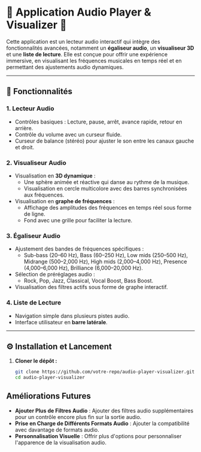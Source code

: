 # 🎵 Application Audio Player & Visualizer 🎨

Cette application est un lecteur audio interactif qui intègre des fonctionnalités avancées, notamment un **égaliseur audio**, un **visualiseur 3D** et une **liste de lecture**. Elle est conçue pour offrir une expérience immersive, en visualisant les fréquences musicales en temps réel et en permettant des ajustements audio dynamiques.

---

## 🚀 Fonctionnalités

### 1. **Lecteur Audio**
- Contrôles basiques : Lecture, pause, arrêt, avance rapide, retour en arrière.
- Contrôle du volume avec un curseur fluide.
- Curseur de balance (stéréo) pour ajuster le son entre les canaux gauche et droit.

### 2. **Visualiseur Audio**
- Visualisation en **3D dynamique** :
  - Une sphère animée et réactive qui danse au rythme de la musique.
  - Visualisation en cercle multicolore avec des barres synchronisées aux fréquences.
- Visualisation en **graphe de fréquences** :
  - Affichage des amplitudes des fréquences en temps réel sous forme de ligne.
  - Fond avec une grille pour faciliter la lecture.

### 3. **Égaliseur Audio**
- Ajustement des bandes de fréquences spécifiques :
  - Sub-bass (20–60 Hz), Bass (60–250 Hz), Low mids (250–500 Hz), Midrange (500–2,000 Hz), High mids (2,000–4,000 Hz), Presence (4,000–6,000 Hz), Brilliance (6,000–20,000 Hz).
- Sélection de préréglages audio :
  - Rock, Pop, Jazz, Classical, Vocal Boost, Bass Boost.
- Visualisation des filtres actifs sous forme de graphe interactif.

### 4. **Liste de Lecture**
- Navigation simple dans plusieurs pistes audio.
- Interface utilisateur en **barre latérale**.

---

## ⚙️ Installation et Lancement

1. **Cloner le dépôt :**
   ```bash
   git clone https://github.com/votre-repo/audio-player-visualizer.git
   cd audio-player-visualizer

## Améliorations Futures

- **Ajouter Plus de Filtres Audio** : Ajouter des filtres audio supplémentaires pour un contrôle encore plus fin sur la sortie audio.
- **Prise en Charge de Différents Formats Audio** : Ajouter la compatibilité avec davantage de formats audio.
- **Personnalisation Visuelle** : Offrir plus d'options pour personnaliser l'apparence de la visualisation audio.